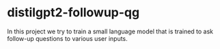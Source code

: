 # distilgpt2-followup-qg

In this project we try to train a small language model that is trained to ask follow-up questions to various user inputs.
